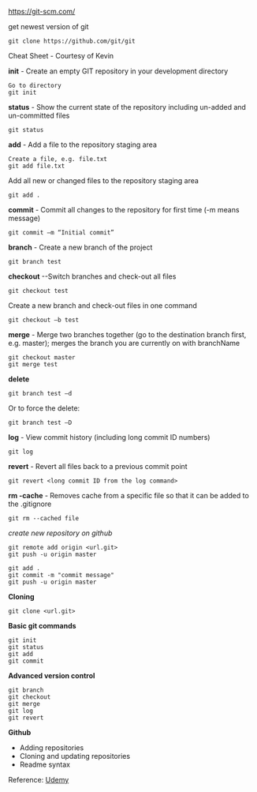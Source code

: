 https://git-scm.com/

get newest version of git
```
git clone https://github.com/git/git
```

Cheat Sheet - Courtesy of Kevin

**init** - Create an empty GIT repository in your development directory
```
Go to directory
git init
```

**status** - Show the current state of the repository including un-added and un-committed files
```
git status
```

**add** - Add a file to the repository staging area
```
Create a file, e.g. file.txt
git add file.txt
```
Add all new or changed files to the repository staging area
```
git add .
```

**commit** - Commit all changes to the repository for first time (-m means message)
```
git commit –m “Initial commit”
```

**branch** - Create a new branch of the project
```
git branch test
```

**checkout** --Switch branches and check-out all files
```
git checkout test
```
Create a new branch and check-out files in one command
```
git checkout –b test
```

**merge** - Merge two branches together (go to the destination branch first, e.g. master); merges the branch you are currently on with branchName
```
git checkout master
git merge test
```

**delete**
```
git branch test –d
```
Or to force the delete:
```
git branch test –D
```

**log** - View commit history (including long commit ID numbers)
```
git log
```

**revert** - Revert all files back to a previous commit point
```
git revert <long commit ID from the log command>
``` 

**rm -cache**  - Removes cache from a specific file so that it can be added to the .gitignore
```
git rm --cached file
```


*create new repository on github*
```
git remote add origin <url.git>
git push -u origin master
```


```
git add .
git commit -m "commit message"
git push -u origin master
```

**Cloning**
```
git clone <url.git>
```

**Basic git commands**
```
git init
git status
git add
git commit
```

**Advanced version control**
```
git branch
git checkout
git merge
git log
git revert
```

**Github**
- Adding repositories
- Cloning and updating repositories
- Readme syntax

Reference: [Udemy](https://www.udemy.com/learngit)